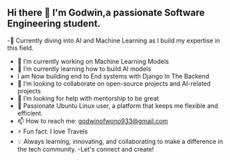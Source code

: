 ## Hi there 👋 I'm Godwin,a passionate Software Engineering student.

-🌱 Currently diving into AI and Machine Learning as I build my expertise in this field.
- 🔭 I’m currently working on Machine Learning Models
- 🌱 I’m currently learning how to build AI models
- I am Now building end to End systems with Django In The Backend
- 👯 I’m looking to collaborate on open-source projects and AI-related projects
- 🤔 I’m looking for help with mentorship to be great
- 🐧 Passionate Ubuntu Linux user, a platform that keeps me flexible and efficient.
- 📫 How to reach me: godwinofwono933@gmail.com
- ⚡ Fun fact: I love Travels
- 💡 Always learning, innovating, and collaborating to make a difference in the tech community.
-Let's connect and create!







